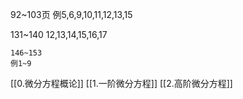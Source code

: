 92~103页
	例5,6,9,10,11,12,13,15

131~140
	12,13,14,15,16,17

	146~153
	例1~9


[[0.微分方程概论]]
[[1.一阶微分方程]]
[[2.高阶微分方程]]